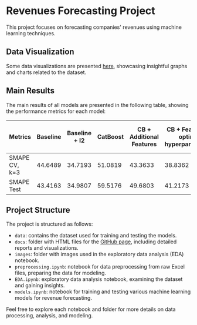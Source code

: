 # Revenues Forecasting Project

This project focuses on forecasting companies' revenues using machine learning techniques.

## Data Visualization

Some data visualizations are presented [here](https://eskripichnikov.github.io/reporting-forecasting/), showcasing insightful graphs and charts related to the dataset.

## Main Results

The main results of all models are presented in the following table, showing the performance metrics for each model:

| Metrics                                | Baseline | Baseline + l2 | CatBoost | CB + Additional Features | CB + Features + optimal hyperparameters | CB + Features + Optuna | Stacking | 
|----------------------------------------|----------|---------------|----------|--------------------------|-----------------------------------------|------------------------|----------| 
| SMAPE CV, k=3                           | 44.6489  | 34.7193       | 51.0819  | 43.3633                  | 38.8362                                 | 39.3193                | -        | 
| SMAPE Test                              | 43.4163  | 34.9807       | 59.5176  | 49.6803                  | 41.2173                                 | 40.2823                | 35.8913  |


## Project Structure

The project is structured as follows:

- `data`: contains the dataset used for training and testing the models.
- `docs`: folder with HTML files for the [GitHub page](https://eskripichnikov.github.io/reporting-forecasting/), including detailed reports and visualizations.
- `images`: folder with images used in the exploratory data analysis (EDA) notebook.
- `preprocessing.ipynb`: notebook for data preprocessing from raw Excel files, preparing the data for modeling.
- `EDA.ipynb`: exploratory data analysis notebook, examining the dataset and gaining insights.
- `models.ipynb`: notebook for training and testing various machine learning models for revenue forecasting.

Feel free to explore each notebook and folder for more details on data processing, analysis, and modeling.
